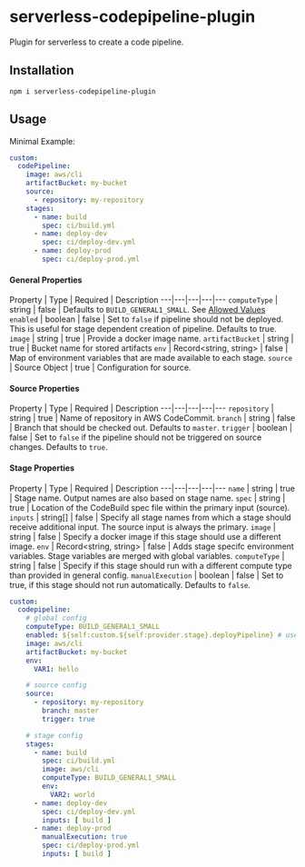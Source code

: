 # serverless-codepipeline-plugin

Plugin for serverless to create a code pipeline.

## Installation

```
npm i serverless-codepipeline-plugin
```

## Usage

Minimal Example:
```yaml
custom:
  codePipeline:
    image: aws/cli
    artifactBucket: my-bucket
    source:
      - repository: my-repository
    stages:
      - name: build
        spec: ci/build.yml
      - name: deploy-dev
        spec: ci/deploy-dev.yml
      - name: deploy-prod
        spec: ci/deploy-prod.yml
```


#### General Properties
Property | Type | Required | Description
---|---|---|---|---
`computeType` | string | false | Defaults to `BUILD_GENERAL1_SMALL`. See [Allowed Values](https://)
`enabled` | boolean | false | Set to `false` if pipeline should not be deployed. This is useful for stage dependent creation of pipeline. Defaults to true.
`image` | string | true | Provide a docker image name.
`artifactBucket` | string | true | Bucket name for stored artifacts
`env` | Record<string, string> | false | Map of environment variables that are made available to each stage.
`source` | Source Object | true | Configuration for source. 

#### Source Properties
Property | Type | Required | Description
---|---|---|---|---
`repository` | string | true | Name of repository in AWS CodeCommit.
`branch` | string | false | Branch that should be checked out. Defaults to `master`.
`trigger` | boolean | false | Set to `false` if the pipeline should not be triggered on source changes. Defaults to `true`.

#### Stage Properties
Property | Type | Required | Description
---|---|---|---|---
`name` | string | true | Stage name. Output names are also based on stage name.
`spec` | string | true | Location of the CodeBuild spec file within the primary input (source).
`inputs` | string[] | false | Specify all stage names from which a stage should receive additional input. The source input is always the primary.
`image` | string | false | Specify a docker image if this stage should use a different image.
`env` | Record<string, string> | false | Adds stage specifc environment variables. Stage variables are merged with global variables.
`computeType` | string | false | Specify if this stage should run with a different compute type than provided in general config.
`manualExecution` | boolean | false | Set to true, if this stage should not run automatically. Defaults to `false`.

```yaml
custom:
  codepipeline:
    # global config
    computeType: BUILD_GENERAL1_SMALL
    enabled: ${self:custom.${self:provider.stage}.deployPipeline} # use this for stage dependent deployments
    image: aws/cli
    artifactBucket: my-bucket
    env:
      VAR1: hello

    # source config
    source:
      - repository: my-repository
        branch: master
        trigger: true

    # stage config
    stages:
      - name: build
        spec: ci/build.yml
        image: aws/cli
        computeType: BUILD_GENERAL1_SMALL
        env:
          VAR2: world
      - name: deploy-dev
        spec: ci/deploy-dev.yml
        inputs: [ build ]
      - name: deploy-prod
        manualExecution: true
        spec: ci/deploy-prod.yml
        inputs: [ build ]
```
